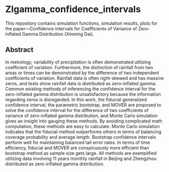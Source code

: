 # ZIgamma_confidence_intervals

This repository contains simulation functions, simulation results, plots for the paper—Confidence Intervals for Coefficients of Variance of Zero-inflated Gamma Distribution (Xinming Dai).

## Abstract

In metrology, variability of precipitation is often demonstrated utilizing coefficient of variation. Furthermore, the distinction of rainfall from two areas or times can be demonstrated by the difference of two independent coefficients of variation. Rainfall data is often right-skewed and has massive zeros, and tests show rainfall data is distributed as zero-inflated gamma. Common existing methods of inferencing the confidence interval for the zero-inflated gamma distribution is unsatisfactory because the information regarding zeros is disregarded. In this work, the fiducial generalized confidence interval, the parametric bootstrap, and MOVER are proposed to solve the confidence interval for the difference of two coefficients of variance of zero-inflated gamma distribution, and Monte Carlo simulation gives an insight into gauging these methods. By avoiding complicated math computation, these methods are easy to calculate. Monte Carlo simulation indicates that the fiducial method outperforms others in terms of balancing coverage probability and average length. Bootstrap confidence intervals perform well for maintaining balanced tail error rates. In terms of time efficiency, fiducial and MOVER are conspicuously more efficient than bootstrap method as sample size gets large. All methods are exemplified utilizing data involving 11 years monthly rainfall in Beijing and Zhengzhou distributed as zero-inflated gamma distribution.
